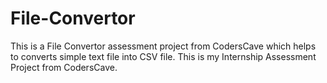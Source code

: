 # File-Convertor
This is a File Convertor assessment project from CodersCave which helps to converts simple text file into CSV file.
This is my Internship Assessment Project from CodersCave.
